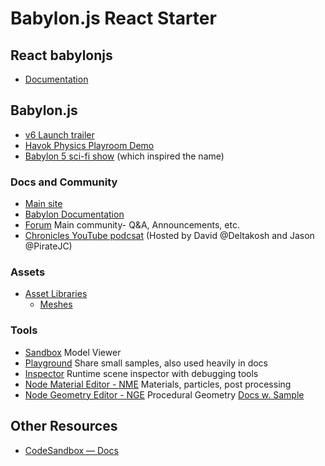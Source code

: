 # Babylon.js React Starter

## React babylonjs
- [Documentation](https://brianzinn.github.io/react-babylonjs/)

## Babylon.js
- [v6 Launch trailer](https://youtu.be/nsqpuRCQV28)
- [Havok Physics Playroom Demo](https://theplayroom.babylonjs.com/)
- [Babylon 5 sci-fi show](https://www.imdb.com/title/tt0105946/) (which inspired the name)
### Docs and Community
- [Main site](https://www.babylonjs.com/)
- [Babylon Documentation](https://doc.babylonjs.com/)
- [Forum](https://forum.babylonjs.com/) Main community- Q&A, Announcements, etc.
- [Chronicles YouTube podcsat](https://www.youtube.com/playlist?list=PLsaE__vWcRalT0TQ8t00uaNPA6rZglGVb) (Hosted by David @Deltakosh and Jason @PirateJC)
### Assets
- [Asset Libraries](https://doc.babylonjs.com/toolsAndResources/assetLibraries)
  - [Meshes](https://doc.babylonjs.com/toolsAndResources/assetLibraries/availableMeshes)
### Tools
- [Sandbox](https://sandbox.babylonjs.com/) Model Viewer
- [Playground](https://playground.babylonjs.com/) Share small samples, also used heavily in docs
- [Inspector](https://doc.babylonjs.com/toolsAndResources/inspector/inspectorVideoOverview) Runtime scene inspector with debugging tools
- [Node Material Editor - NME](https://nme.babylonjs.com/) Materials, particles, post processing
- [Node Geometry Editor - NGE](nge.babylonjs.com) Procedural Geometry [Docs w. Sample](https://doc.babylonjs.com/features/featuresDeepDive/mesh/nodeGeometry)

## Other Resources

- [CodeSandbox — Docs](https://codesandbox.io/docs/learn)
